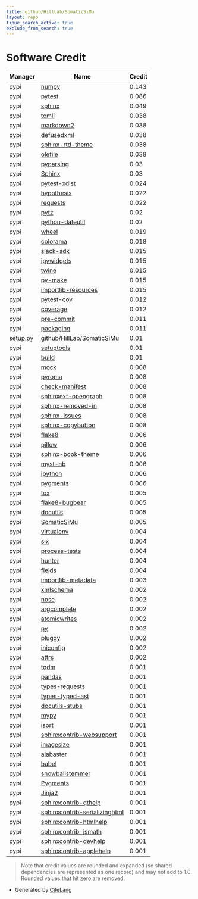```yaml
---
title: github/HillLab/SomaticSiMu
layout: repo
tipue_search_active: true
exclude_from_search: true
---
```

# Software Credit

|Manager|Name|Credit|
|-------|----|------|
|pypi|[numpy](https://www.numpy.org)|0.143|
|pypi|[pytest](https://docs.pytest.org/en/latest/)|0.086|
|pypi|[sphinx](https://www.sphinx-doc.org/)|0.049|
|pypi|[tomli](https://pypi.org/project/tomli)|0.038|
|pypi|[markdown2](https://github.com/trentm/python-markdown2)|0.038|
|pypi|[defusedxml](https://github.com/tiran/defusedxml)|0.038|
|pypi|[sphinx-rtd-theme](https://github.com/readthedocs/sphinx_rtd_theme)|0.038|
|pypi|[olefile](https://www.decalage.info/python/olefileio)|0.038|
|pypi|[pyparsing](https://pypi.org/project/pyparsing)|0.03|
|pypi|[Sphinx](https://pypi.org/project/Sphinx)|0.03|
|pypi|[pytest-xdist](https://pypi.org/project/pytest-xdist)|0.024|
|pypi|[hypothesis](https://pypi.org/project/hypothesis)|0.022|
|pypi|[requests](https://pypi.org/project/requests)|0.022|
|pypi|[pytz](https://pypi.org/project/pytz)|0.02|
|pypi|[python-dateutil](https://pypi.org/project/python-dateutil)|0.02|
|pypi|[wheel](https://pypi.org/project/wheel)|0.019|
|pypi|[colorama](https://pypi.org/project/colorama)|0.018|
|pypi|[slack-sdk](https://pypi.org/project/slack-sdk)|0.015|
|pypi|[ipywidgets](https://pypi.org/project/ipywidgets)|0.015|
|pypi|[twine](https://pypi.org/project/twine)|0.015|
|pypi|[py-make](https://pypi.org/project/py-make)|0.015|
|pypi|[importlib-resources](https://pypi.org/project/importlib-resources)|0.015|
|pypi|[pytest-cov](https://github.com/pytest-dev/pytest-cov)|0.012|
|pypi|[coverage](https://github.com/nedbat/coveragepy)|0.012|
|pypi|[pre-commit](https://pypi.org/project/pre-commit)|0.011|
|pypi|[packaging](https://github.com/pypa/packaging)|0.011|
|setup.py|github/HillLab/SomaticSiMu|0.01|
|pypi|[setuptools](https://pypi.org/project/setuptools)|0.01|
|pypi|[build](https://pypi.org/project/build)|0.01|
|pypi|[mock](https://pypi.org/project/mock)|0.008|
|pypi|[pyroma](https://github.com/regebro/pyroma)|0.008|
|pypi|[check-manifest](https://github.com/mgedmin/check-manifest)|0.008|
|pypi|[sphinxext-opengraph](https://github.com/wpilibsuite/sphinxext-opengraph)|0.008|
|pypi|[sphinx-removed-in](https://github.com/MrSenko/sphinx-removed-in)|0.008|
|pypi|[sphinx-issues](https://github.com/sloria/sphinx-issues)|0.008|
|pypi|[sphinx-copybutton](https://github.com/executablebooks/sphinx-copybutton)|0.008|
|pypi|[flake8](https://pypi.org/project/flake8)|0.006|
|pypi|[pillow](https://python-pillow.org)|0.006|
|pypi|[sphinx-book-theme](https://pypi.org/project/sphinx-book-theme)|0.006|
|pypi|[myst-nb](https://pypi.org/project/myst-nb)|0.006|
|pypi|[ipython](https://pypi.org/project/ipython)|0.006|
|pypi|[pygments](https://pypi.org/project/pygments)|0.006|
|pypi|[tox](https://pypi.org/project/tox)|0.005|
|pypi|[flake8-bugbear](https://pypi.org/project/flake8-bugbear)|0.005|
|pypi|[docutils](https://pypi.org/project/docutils)|0.005|
|pypi|[SomaticSiMu](https://github.com/HillLab/SomaticSiMu)|0.005|
|pypi|[virtualenv](https://pypi.org/project/virtualenv)|0.004|
|pypi|[six](https://pypi.org/project/six)|0.004|
|pypi|[process-tests](https://pypi.org/project/process-tests)|0.004|
|pypi|[hunter](https://pypi.org/project/hunter)|0.004|
|pypi|[fields](https://pypi.org/project/fields)|0.004|
|pypi|[importlib-metadata](https://pypi.org/project/importlib-metadata)|0.003|
|pypi|[xmlschema](https://pypi.org/project/xmlschema)|0.002|
|pypi|[nose](https://pypi.org/project/nose)|0.002|
|pypi|[argcomplete](https://pypi.org/project/argcomplete)|0.002|
|pypi|[atomicwrites](https://pypi.org/project/atomicwrites)|0.002|
|pypi|[py](https://pypi.org/project/py)|0.002|
|pypi|[pluggy](https://pypi.org/project/pluggy)|0.002|
|pypi|[iniconfig](https://pypi.org/project/iniconfig)|0.002|
|pypi|[attrs](https://pypi.org/project/attrs)|0.002|
|pypi|[tqdm](https://tqdm.github.io)|0.001|
|pypi|[pandas](https://pandas.pydata.org)|0.001|
|pypi|[types-requests](https://pypi.org/project/types-requests)|0.001|
|pypi|[types-typed-ast](https://pypi.org/project/types-typed-ast)|0.001|
|pypi|[docutils-stubs](https://pypi.org/project/docutils-stubs)|0.001|
|pypi|[mypy](https://pypi.org/project/mypy)|0.001|
|pypi|[isort](https://pypi.org/project/isort)|0.001|
|pypi|[sphinxcontrib-websupport](https://pypi.org/project/sphinxcontrib-websupport)|0.001|
|pypi|[imagesize](https://pypi.org/project/imagesize)|0.001|
|pypi|[alabaster](https://pypi.org/project/alabaster)|0.001|
|pypi|[babel](https://pypi.org/project/babel)|0.001|
|pypi|[snowballstemmer](https://pypi.org/project/snowballstemmer)|0.001|
|pypi|[Pygments](https://pypi.org/project/Pygments)|0.001|
|pypi|[Jinja2](https://pypi.org/project/Jinja2)|0.001|
|pypi|[sphinxcontrib-qthelp](https://pypi.org/project/sphinxcontrib-qthelp)|0.001|
|pypi|[sphinxcontrib-serializinghtml](https://pypi.org/project/sphinxcontrib-serializinghtml)|0.001|
|pypi|[sphinxcontrib-htmlhelp](https://pypi.org/project/sphinxcontrib-htmlhelp)|0.001|
|pypi|[sphinxcontrib-jsmath](https://pypi.org/project/sphinxcontrib-jsmath)|0.001|
|pypi|[sphinxcontrib-devhelp](https://pypi.org/project/sphinxcontrib-devhelp)|0.001|
|pypi|[sphinxcontrib-applehelp](https://pypi.org/project/sphinxcontrib-applehelp)|0.001|


> Note that credit values are rounded and expanded (so shared dependencies are represented as one record) and may not add to 1.0. Rounded values that hit zero are removed.


- Generated by [CiteLang](https://github.com/vsoch/citelang)
